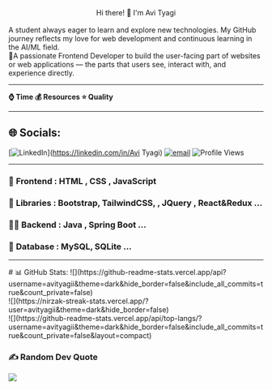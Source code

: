 <center>Hi there! 👋 I'm Avi Tyagi</center><br>
A student always eager to learn and explore new technologies. My GitHub journey reflects my love for web development and continuous learning in the AI/ML field.<br>
🎯A passionate Frontend Developer to build the user-facing part of websites or web applications — the parts that users see, interact with, and experience directly.<br>
<hr>

 **⌚ Time 💰 Resources  ⭐ Quality**
 
<hr>


## 🌐 Socials:
[![LinkedIn](https://img.shields.io/badge/LinkedIn-%230077B5.svg?logo=linkedin&logoColor=white)](https://linkedin.com/in/Avi Tyagi) [![email](https://img.shields.io/badge/Email-D14836?logo=gmail&logoColor=white)](mailto:avityagi787@gmail.com) 
![Profile Views](https://visitor-badge.laobi.icu/badge?page_id=punitkatiyar)

<hr>

### 🎪 **Frontend :** HTML , CSS , JavaScript  

### 🌱 **Libraries :** Bootstrap, TailwindCSS, , JQuery , React&Redux ...

### 👨‍💻 **Backend :** Java , Spring Boot  ... 

### 💬 **Database :** MySQL, SQLite ...

<hr>
# 📊 GitHub Stats:
![](https://github-readme-stats.vercel.app/api?username=avityagii&theme=dark&hide_border=false&include_all_commits=true&count_private=false)<br/>
![](https://nirzak-streak-stats.vercel.app/?user=avityagii&theme=dark&hide_border=false)<br/>
![](https://github-readme-stats.vercel.app/api/top-langs/?username=avityagii&theme=dark&hide_border=false&include_all_commits=true&count_private=false&layout=compact)

### ✍️ Random Dev Quote
![](https://quotes-github-readme.vercel.app/api?type=horizontal&theme=radical)


